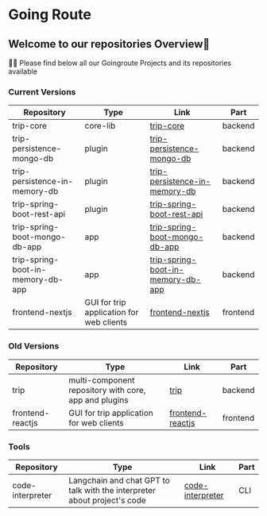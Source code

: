# Going Route 

## Welcome to our repositories Overview👋

🙋‍♀️ Please find below all our Goingroute Projects and its repositories available

### Current Versions
| Repository                          | Type       | Link                                | Part | 
|-------------------------------------|------------|-------------------------------------|------|
| trip-core                           | core-lib   | [trip-core](https://github.com/GoingRoute/trip-core)     | backend |
| trip-persistence-mongo-db           | plugin     | [trip-persistence-mongo-db](https://github.com/GoingRoute/trip-persistence-mongo-db)   | backend |
| trip-persistence-in-memory-db       | plugin     | [trip-persistence-in-memory-db](https://github.com/GoingRoute/trip-persistence-in-memory-db) | backend |
| trip-spring-boot-rest-api           | plugin     | [trip-spring-boot-rest-api](https://github.com/GoingRoute/trip-spring-boot-rest-api)    | backend |
| trip-spring-boot-mongo-db-app       | app        | [trip-spring-boot-mongo-db-app](https://github.com/GoingRoute/trip-spring-boot-mongo-db-app) | backend |
| trip-spring-boot-in-memory-db-app   | app        | [trip-spring-boot-in-memory-db-app](https://github.com/GoingRoute/trip-spring-boot-in-memory-db-app) | backend |
| frontend-nextjs                | GUI for trip application for web clients | [frontend-nextjs](https://github.com/GoingRoute/frontend-nextjs)      | frontend |

### Old Versions
| Repository                             | Type       | Link                                | Part | 
|-------------------------------------|------------|-------------------------------------| ----- |
| trip                           | multi-component repository with core, app and plugins | [trip](https://github.com/GoingRoute/trip)      | backend |
| frontend-reactjs                | GUI for trip application for web clients | [frontend-reactjs](https://github.com/GoingRoute/frontend-reactjs)      | frontend |

### Tools
| Repository                             | Type       | Link                                | Part | 
|-------------------------------------|------------|-------------------------------------| ----- |
| code-interpreter                       | Langchain and chat GPT to talk with the interpreter about project's code | [code-interpreter](https://github.com/GoingRoute/code-interpreter)     | CLI |
